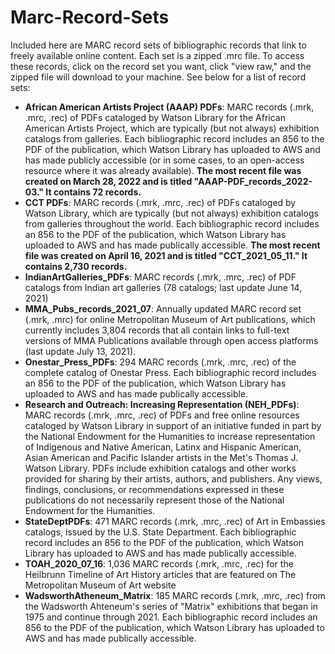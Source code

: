 # Marc-Record-Sets
Included here are MARC record sets of bibliographic records that link to freely available online content. Each set is a zipped .mrc file. To access these records, click on the record set you want, click "view raw," and the zipped file will download to your machine. See below for a list of record sets:
- **African American Artists Project (AAAP) PDFs**: MARC records (.mrk, .mrc, .rec) of PDFs cataloged by Watson Library for the African American Artists Project, which are typically (but not always) exhibition catalogs from galleries. Each bibliographic record includes an 856 to the PDF of the publication, which Watson Library has uploaded to AWS and has made publicly accessible (or in some cases, to an open-access resource where it was already available). **The most recent file was created on March 28, 2022 and is titled "AAAP-PDF_records_2022-03." It contains 72 records.**
- **CCT PDFs**: MARC records (.mrk, .mrc, .rec) of PDFs cataloged by Watson Library, which are typically (but not always) exhibition catalogs from galleries throughout the world. Each bibliographic record includes an 856 to the PDF of the publication, which Watson Library has uploaded to AWS and has made publically accessible. **The most recent file was created on April 16, 2021 and is titled "CCT_2021_05_11." It contains 2,730 records.**
- **IndianArtGalleries_PDFs**: MARC records (.mrk, .mrc, .rec) of PDF catalogs from Indian art galleries (78 catalogs; last update June 14, 2021)
- **MMA_Pubs_records_2021_07**: Annually updated MARC record set (.mrk, .mrc) for online Metropolitan Museum of Art publications, which currently includes 3,804 records that all contain links to full-text versions of MMA Publications available through open access platforms (last update July 13, 2021).
- **Onestar_Press_PDFs**: 294 MARC records (.mrk, .mrc, .rec) of the complete catalog of Onestar Press. Each bibliographic record includes an 856 to the PDF of the publication, which Watson Library has uploaded to AWS and has made publically accessible.
- **Research and Outreach: Increasing Representation (NEH_PDFs)**: MARC records (.mrk, .mrc, .rec) of PDFs and free online resources cataloged by Watson Library in support of an initiative funded in part by the National Endowment for the Humanities to increase representation of Indigenous and Native American, Latinx and Hispanic American, Asian American and Pacific Islander artists in the Met's Thomas J. Watson Library. PDFs include exhibition catalogs and other works provided for sharing by their artists, authors, and publishers. Any views, findings, conclusions, or recommendations expressed in these publications do not necessarily represent those of the National Endowment for the Humanities.
- **StateDeptPDFs**: 471 MARC records (.mrk, .mrc, .rec) of Art in Embassies catalogs, issued by the U.S. State Department. Each bibliographic record includes an 856 to the PDF of the publication, which Watson Library has uploaded to AWS and has made publically accessible.
- **TOAH_2020_07_16**: 1,036 MARC records (.mrk, .mrc, .rec) for the Heilbrunn Timeline of Art History articles that are featured on The Metropolitan Museum of Art website
- **WadsworthAtheneum_Matrix**: 185 MARC records (.mrk, .mrc, .rec) from the Wadsworth Ahteneum's series of "Matrix" exhibitions that began in 1975 and continue through 2021. Each bibliographic record includes an 856 to the PDF of the publication, which Watson Library has uploaded to AWS and has made publically accessible.
